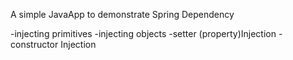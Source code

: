 A simple JavaApp to demonstrate Spring Dependency

-injecting primitives
-injecting objects
-setter (property)Injection
-constructor Injection